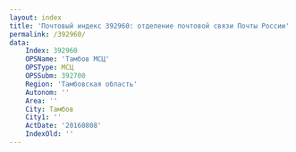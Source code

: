 ```yaml
---
layout: index
title: 'Почтовый индекс 392960: отделение почтовой связи Почты России'
permalink: /392960/
data:
    Index: 392960
    OPSName: 'Тамбов МСЦ'
    OPSType: МСЦ
    OPSSubm: 392700
    Region: 'Тамбовская область'
    Autonom: ''
    Area: ''
    City: Тамбов
    City1: ''
    ActDate: '20160808'
    IndexOld: ''
---
```

